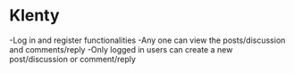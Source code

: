 # Klenty
-Log in and register functionalities
-Any one can view the posts/discussion and comments/reply
-Only logged in users can create a new post/discussion or comment/reply
